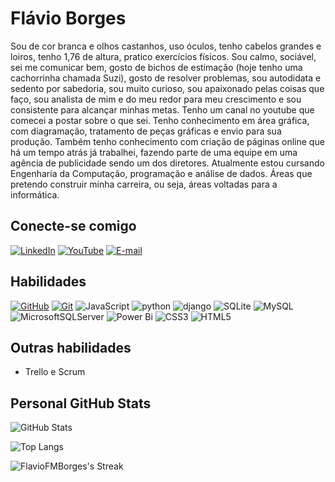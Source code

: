 # Flávio Borges
Sou de cor branca e olhos castanhos, uso óculos, tenho cabelos grandes e loiros, tenho 1,76 de altura, pratico exercícios físicos.
Sou calmo, sociável, sei me comunicar bem, gosto de bichos de estimação (hoje tenho uma cachorrinha chamada Suzi), gosto de resolver problemas, sou autodidata e sedento por sabedoria, sou muito curioso, sou apaixonado pelas coisas que faço, sou analista de mim e do meu redor para meu crescimento e sou consistente para alcançar minhas metas.
Tenho um canal no youtube que comecei a postar sobre o que sei.
Tenho conhecimento em área gráfica, com diagramação, tratamento de peças gráficas e envio para sua produção. Também tenho conhecimento com criação de páginas online que há um tempo atrás já trabalhei, fazendo parte de uma equipe em uma agência de publicidade sendo um dos diretores.
Atualmente estou cursando Engenharia da Computação, programação e análise de dados. Áreas que pretendo construir minha carreira, ou seja, áreas voltadas para a informática.


## Conecte-se comigo

[![LinkedIn](https://img.shields.io/badge/LinkedIn-000?style=for-the-badge&logo=linkedin&logoColor=0E76A8)](https://www.linkedin.com/in/flavio-fm-borges//)
[![YouTube](https://img.shields.io/badge/-YouTube-000?style=for-the-badge&logo=youtube&logoColor=E94D5F&color:FFF)](www.youtube.com/channel/UCW0A1nkrYjey_kMmNQ7XYjQ)
[![E-mail](https://img.shields.io/badge/-Email-000?style=for-the-badge&logo=microsoft-outlook&logoColor=007BFF)](mailto:flyfmb@hotmail.com)

## Habilidades


[![GitHub](https://img.shields.io/badge/GitHub-000?style=for-the-badge&logo=github&logoColor=30A3DC)](https://docs.github.com/)
[![Git](https://img.shields.io/badge/Git-000?style=for-the-badge&logo=git&logoColor=E94D5F)](https://git-scm.com/doc)
![JavaScript](https://img.shields.io/badge/JavaScript-000?style=for-the-badge&logo=javascript)
![python](https://img.shields.io/badge/python-000?style=for-the-badge&logo=python)
![django](https://img.shields.io/badge/django-000?style=for-the-badge&logo=django)
![SQLite](https://img.shields.io/badge/SQLite-000?style=for-the-badge&logo=sqlite&logoColor=07405E)
![MySQL](https://img.shields.io/badge/MySQL-000?style=for-the-badge&logo=mysql&logoColor=white)
![MicrosoftSQLServer](https://img.shields.io/badge/Microsoft%20SQL%20Server-000?style=for-the-badge&logo=microsoft%20sql%20server&logoColor=White)
![Power Bi](https://img.shields.io/badge/power_bi-000?style=for-the-badge&logo=powerbi&logoColor=White)
![CSS3](https://img.shields.io/badge/CSS3-000?style=for-the-badge&logo=css3&logoColor=264CE4)
![HTML5](https://img.shields.io/badge/HTML5-000?style=for-the-badge&logo=html5)

## Outras habilidades

- Trello e Scrum

## Personal GitHub Stats

![GitHub Stats](https://github-readme-stats.vercel.app/api?username=FlavioFMBorges&theme=transparent&bg_color=000&border_color=30A3DC&show_icons=true&icon_color=30A3DC&title_color=E94D5F&text_color=FFF)

![Top Langs](https://github-readme-stats-git-masterrstaa-rickstaa.vercel.app/api/top-langs/?username=FlavioFMBorges&layout=compact&bg_color=000&border_color=30A3DC&title_color=E94D5F&text_color=FFF)

![FlavioFMBorges's Streak](https://github-readme-streak-stats.herokuapp.com/?user=FlavioFMBorges&theme=dark&hide_border=False_border_color=30A3DC)